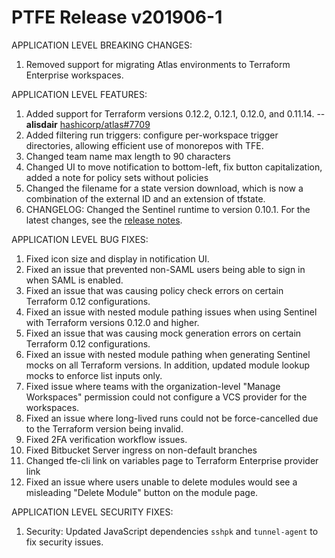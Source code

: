 # PTFE Release v201906-1


APPLICATION LEVEL BREAKING CHANGES:

1. Removed support for migrating Atlas environments to Terraform Enterprise workspaces.


 APPLICATION LEVEL FEATURES:

1. Added support for Terraform versions 0.12.2, 0.12.1, 0.12.0, and 0.11.14. -- **alisdair** [hashicorp/atlas#7709](https://github.com/hashicorp/atlas/pull/7709)
1. Added filtering run triggers: configure per-workspace trigger directories, allowing efficient use of monorepos with TFE.
1. Changed team name max length to 90 characters
1. Changed UI to move notification to bottom-left, fix button capitalization, added a note for policy sets without policies
1. Changed the filename for a state version download, which is now a combination of the external ID and an extension of tfstate.
1. CHANGELOG: Changed the Sentinel runtime to version 0.10.1. For the latest changes, see the [release notes](https://docs.hashicorp.com/sentinel/changelog#0-10-1-may-9-2019-).

 APPLICATION LEVEL BUG FIXES:

1. Fixed icon size and display in notification UI.
1. Fixed an issue that prevented non-SAML users being able to sign in when SAML is enabled.
1. Fixed an issue that was causing policy check errors on certain Terraform 0.12 configurations.
1. Fixed an issue with nested module pathing issues when using Sentinel with Terraform versions 0.12.0 and higher.
1. Fixed an issue that was causing mock generation errors on certain Terraform 0.12 configurations.
1. Fixed an issue with nested module pathing when generating Sentinel mocks on all Terraform versions. In addition, updated module lookup mocks to enforce list inputs only.
1. Fixed issue where teams with the organization-level "Manage Workspaces" permission could not configure a VCS provider for the workspaces.
1. Fixed an issue where long-lived runs could not be force-cancelled due to the Terraform version being invalid.
1. Fixed 2FA verification workflow issues.
1. Fixed Bitbucket Server ingress on non-default branches
1. Changed tfe-cli link on variables page to Terraform Enterprise provider link
1. Fixed an issue where users unable to delete modules would see a misleading "Delete Module" button on the module page.

 APPLICATION LEVEL SECURITY FIXES:

1. Security: Updated JavaScript dependencies `sshpk` and `tunnel-agent` to fix security issues.


